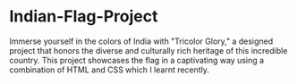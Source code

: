 # Indian-Flag-Project
Immerse yourself in the colors of India with "Tricolor Glory," a designed project that honors the diverse and culturally rich heritage of this incredible country. This project showcases the flag in a captivating way using a combination of HTML and CSS which I learnt recently.
